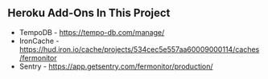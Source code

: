 ## Heroku Add-Ons In This Project

 * TempoDB - https://tempo-db.com/manage/
 * IronCache - https://hud.iron.io/cache/projects/534cec5e557aa60009000114/caches/fermonitor
 * Sentry - https://app.getsentry.com/fermonitor/production/

 
